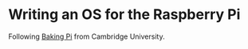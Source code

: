 Writing an OS for the Raspberry Pi
============

Following [Baking Pi](http://www.cl.cam.ac.uk/projects/raspberrypi/tutorials/os/index.html) from Cambridge University.